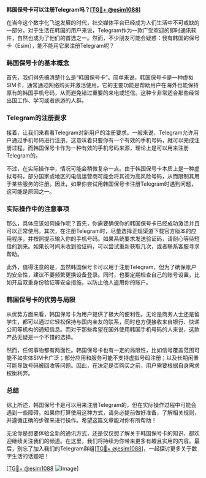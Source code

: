 **韩国保号卡可以注册Telegram吗？[[TG💪+ @esim1088](https://t.me/s/esim1088)]**

在当今这个数字化飞速发展的时代，社交媒体平台已经成为人们生活中不可或缺的一部分。对于生活在韩国的用户来说，Telegram作为一款广受欢迎的即时通讯软件，自然也成为了他们的首选之一。然而，不少朋友可能会疑惑：我有韩国的保号卡（Esim），能不能用它来注册Telegram呢？

### 韩国保号卡的基本概念

首先，我们得先搞清楚什么是“韩国保号卡”。简单来说，韩国保号卡是一种虚拟SIM卡，通常通过网络购买并激活使用。它的主要功能是帮助用户在海外也能保持原有的韩国手机号码，从而避免错过重要的来电或短信。这种卡非常适合那些经常出国工作、学习或者旅游的人群。

### Telegram的注册要求

接着，让我们来看看Telegram对新用户的注册要求。一般来说，Telegram允许用户通过手机号码进行注册。这意味着只要你有一个有效的手机号码，就可以完成注册过程。而韩国保号卡作为一种有效的手机号码来源，理论上是可以用来注册Telegram的。

不过，在实际操作中，情况可能会稍微复杂一点。由于韩国保号卡本质上是一种虚拟号码，部分国家或地区的电信运营商可能会将其视为高风险号码，从而限制其用于某些服务的注册。因此，如果你尝试用韩国保号卡注册Telegram时遇到问题，这可能是原因之一。

### 实际操作中的注意事项

那么，具体应该如何操作呢？首先，你需要确保你的韩国保号卡已经成功激活并且可以正常使用。其次，在注册Telegram时，尽量选择正规渠道下载官方版本的应用程序，并按照提示输入你的手机号码。如果系统要求发送验证码，请耐心等待短信的到来。如果长时间未收到验证码，可以尝试重新获取几次，或者联系客服寻求帮助。

此外，值得注意的是，虽然韩国保号卡可以用于注册Telegram，但为了确保账户的安全性，建议不要频繁更换设备登录。同时，也要定期检查自己的账号设置，比如开启双重身份验证等安全措施，以防止他人盗用你的账户。

### 韩国保号卡的优势与局限

从优势方面来看，韩国保号卡为用户提供了极大的便利性。无论是商务人士还是留学生，都可以通过它轻松保持与国内亲友的联系，同时也方便接收来自银行、快递公司等机构的通知信息。而对于那些希望在国外使用韩国手机号码的人来说，这款产品无疑是一个不错的选择。

然而，任何事物都有两面性。韩国保号卡也有一定的局限性，比如信号覆盖范围可能不如实体SIM卡广泛；部分应用和服务可能不支持虚拟号码注册；以及长期闲置可能导致号码被回收等问题。因此，在决定是否购买之前，用户需要根据自身需求权衡利弊。

### 总结

综上所述，韩国保号卡是可以用来注册Telegram的，但在实际操作过程中可能会遇到一些障碍。如果你打算使用这种方式，请务必提前做好准备，了解相关规则，并遵循正确的步骤来进行操作。希望这篇文章能对你有所帮助！

无论你是想要体验全新的通讯方式，还是仅仅想了解关于韩国保号卡的知识，都欢迎继续关注我们的频道。在这里，我们将持续为你带来更多有趣且实用的内容。最后，别忘了加入我们的Telegram群组[[TG💪+ @esim1088](https://t.me/s/esim1088)]，一起探讨更多关于数字生活的话题吧！

[[TG💪+ @esim1088](https://t.me/s/esim1088) ![Image](https://i.postimg.cc/4NQfJmqS/Snipaste-2025-05-13-00-14-12.png)]